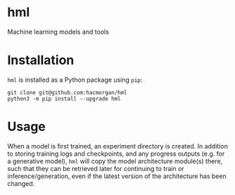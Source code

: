 # hml
Machine learning models and tools


# Installation
`hml` is installed as a Python package using `pip`:

    git clone git@github.com:hacmorgan/hml
    python3 -m pip install --upgrade hml


# Usage
When a model is first trained, an experiment directory is created. In addition to storing training logs and checkpoints, and any progress outputs (e.g. for a generative model), `hml` will copy the model architecture module(s) there, such that they can be retrieved later for continuing to train or inference/generation, even if the latest version of the architecture has been changed.
